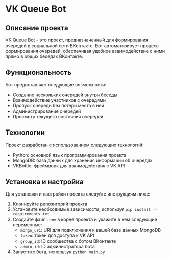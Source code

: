# VK Queue Bot

## Описание проекта

VK Queue Bot - это проект, предназначенный для формирования очередей в социальной сети ВКонтакте. Бот автоматизирует процесс формирования очередей, обеспечивая удобное взаимодействие с ними прямо в общих беседах ВКонтакте.

## Функциональность

Бот предоставляет следующие возможности:

- Создание нескольких очередей внутри беседы
- Взаимодействие участников с очередями
- Пропуск очереди без потери места в ней
- Администрирование очередей
- Просмотр текущего состояния очередей

## Технологии

Проект разработан с использованием следующих технологий:

- Python: основной язык программирования проекта
- MongoDB: база данных для хранения информации об очередях
- VKBottle: фреймворк для взаимодействия с VK API

## Установка и настройка

Для установки и настройки проекта следуйте инструкциям ниже:

1. Клонируйте репозиторий проекта
2. Установите необходимые зависимости, используя `pip install -r requirements.txt`
3. Создайте файл `.env` в корне проекта и укажите в нем следующие переменные:
    - `mongo_uri`: URI для подключения к вашей базе данных MongoDB
    - `token`: токен для доступа к VK API
    - `group_id`: ID сообщества с ботом ВКонтакте 
    - `admin_id`: ID администратора бота  
4. Запустите бота, используя `python main.py`
